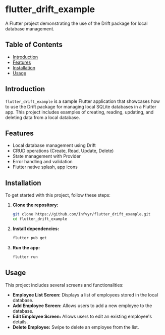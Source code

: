 # flutter_drift_example

A Flutter project demonstrating the use of the Drift package for local database management.

## Table of Contents

- [Introduction](#introduction)
- [Features](#features)
- [Installation](#installation)
- [Usage](#usage)

## Introduction

`flutter_drift_example` is a sample Flutter application that showcases how to use the Drift package for managing local SQLite databases in a Flutter app. This project includes examples of creating, reading, updating, and deleting data from a local database.

## Features

- Local database management using Drift
- CRUD operations (Create, Read, Update, Delete)
- State management with Provider
- Error handling and validation
- Flutter native splash, app icons

## Installation

To get started with this project, follow these steps:

1. **Clone the repository:**

    ```bash
    git clone https://github.com/Infvyr/flutter_drift_example.git
    cd flutter_drift_example
    ```

2. **Install dependencies:**

    ```bash
    flutter pub get
    ```

3. **Run the app:**

    ```bash
    flutter run
    ```

## Usage

This project includes several screens and functionalities:

- **Employee List Screen:** Displays a list of employees stored in the local database.
- **Add Employee Screen:** Allows users to add a new employee to the database.
- **Edit Employee Screen:** Allows users to edit an existing employee's details.
- **Delete Employee:** Swipe to delete an employee from the list.
